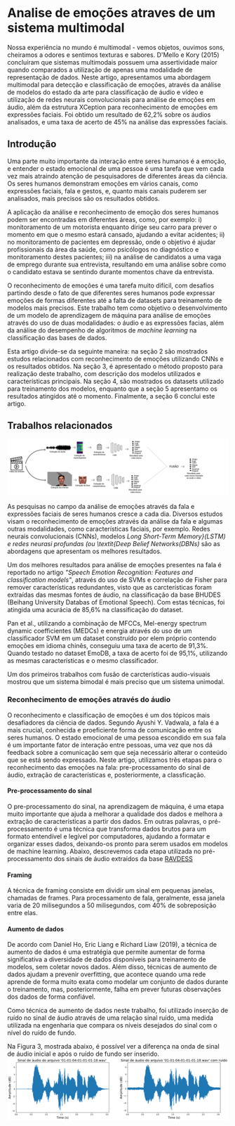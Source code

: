 # Analise de emoções atraves de um sistema multimodal


Nossa experiência no mundo é multimodal - vemos objetos, ouvimos sons, cheiramos a odores e sentimos texturas e sabores. D'Mello e Kory (2015) concluíram que sistemas multimodais possuem uma assertividade maior quando comparados a utilização de apenas uma modalidade de representação de dados.
Neste artigo,  apresentamos uma abordagem multimodal para detecção e classificação de emoções, através da análise de modelos do estado da arte para classificação de áudio e vídeo e utilização de redes neurais convolucionais para análise de emoções em áudio, além da estrutura XCeption para reconhecimento de emoções em expressões faciais.
Foi obtido um resultado de 62,2\% sobre os áudios analisados, e uma taxa de acerto de 45\% na análise das expressões faciais.

## Introdução

Uma parte muito importante da interação entre seres humanos é a emoção, e entender o estado emocional de uma pessoa é uma tarefa que vem cada vez mais atraindo atenção de pesquisadores de diferentes áreas da ciência. Os seres humanos demonstram emoções em vários canais, como expressões faciais, fala e gestos, e, quanto mais canais puderem ser analisados, mais precisos são os resultados obtidos.

A aplicação da análise e reconhecimento de emoção dos seres humanos podem ser encontradas em diferentes áreas, como, por exemplo: i) monitoramento de um motorista enquanto dirige seu carro para prever o momento em que o mesmo estará cansado, ajudando a evitar acidentes; ii) no monitoramento de pacientes em depressão, onde o objetivo é ajudar profissionais da área da saúde, como psicólogos no diagnóstico e monitoramento destes pacientes; iii) na análise de candidatos a uma vaga de emprego durante sua entrevista, resultando em uma análise sobre como o candidato estava se sentindo durante momentos chave da entrevista.

O reconhecimento de emoções é uma tarefa muito difícil, com desafios partindo desde o fato de que diferentes seres humanos pode expressar emoções de formas diferentes até a falta de datasets para treinamento de modelos mais precisos. Este trabalho tem como objetivo o desenvolvimento de um modelo de aprendizagem de máquina para análise de emoções através do uso de duas modalidades: o áudio e as expressões facias, além da análise do desempenho de algoritmos de *machine learning* na classificação das bases de dados.

Esta artigo divide-se da seguinte maneira: na seção 2 são mostrados estudos relacionados com reconhecimento de emoções utilizando CNNs e os resultados obtidos. Na seção 3, é apresentado o método proposto para realização deste trabalho, com descrição dos modelos utilizados e características principais. Na seção 4, são mostrados os datasets utilizado para treinamento dos modelos, enquanto que a seção 5  apresentamo os resultados atingidos até o momento. Finalmente, a seção 6 conclui este artigo.

## Trabalhos relacionados

![Method illustration](docs/method-llustration.png)

As pesquisas no campo da análise de emoções através da fala e expressões faciais de seres humanos cresce a cada dia.
Diversos estudos visam o reconhecimento de emoções através da análise da fala e algumas outras modalidades, como características faciais, por exemplo. Redes neurais convolucionais (CNNs), modelos *Long Short-Term Memory}(LSTM) e redes neurasi profundas (ou \textit{Deep Belief Networks(DBNs)* são as abordagens que apresentam os melhores resultados.

Um dos melhores resultados para análise de emoções presentes na fala é reportado no artigo *"Speech Emotion Recognition: Features and classification models"*, através do uso de SVMs e correlação de Fisher para remover características redundantes, visto que as carcterísticas foram extraídas das mesmas fontes de áudio, na classificação da base BHUDES (Beihang University Databas of Emotional Speech). Com estas técnicas, foi atingida uma acurácia de 85,6\% na classificação do dataset.

Pan et al., utilizando a combinação de MFCCs, Mel-energy spectrum dynamic coefficientes (MEDCs) e energia através do uso de um classificador SVM em um dataset construído por elem próprio contendo emoções em idioma chinês, conseguiu uma taxa de acerto de 91,3\%. Quando testado no dataset EmoDB, a taxa de acerto foi de 95,1\%, utilizando as mesmas características e o mesmo classificador.

Um dos primeiros trabalhos com fusão de carcterísticas audio-visuais mostrou que um sistema bimodal é mais preciso que um sistema unimodal.

### Reconhecimento de emoções através do áudio

O reconhecimento e classificação de emoções é um dos tópicos mais desafiadores da ciência de dados.
Segundo Ayushi Y. Vadwala, a fala é a mais crucial, conhecida e proeficiente forma de comunicação entre os seres humanos. O estado emocional de uma pessoa escondido em sua fala é um importante fator de interação entre pessoas, uma vez que nos dá feedback sobre a comunicação sem que seja necessário alterar o conteúdo que se está sendo expressado.
Neste artigo, utilizamos três etapas para o reconhecimento das emoções na fala: pre-processamento do sinal de áudio, extração de características e, posteriormente, a classficação.

#### Pre-processamento do sinal

O pre-processamento do sinal, na aprendizagem de máquina,   é uma etapa muito importante que ajuda a melhorar a qualidade dos dados e melhora a extração de características a partir dos dados. Em outras palavras, o pré-processamento é uma técnica que transforma dados brutos para um formato entendível e legível por computadores, ajudando a formatar e organizar esses dados, deixando-os pronto para serem usados em modelos de machine learning. Abaixo, descrevemos cada etapa utilizada no pré-processamento dos sinais de áudio extraídos da base [RAVDESS](https://zenodo.org/record/1188976)

#### Framing
A técnica de framing consiste em dividir um sinal em pequenas janelas, chamadas de frames. Para processamento de fala, geralmente, essa janela varia de 20 milisegundos a 50 milisegundos, com 40\% de sobreposição entre elas.

#### Aumento de dados
De acordo com Daniel Ho, Eric Liang e Richard Liaw (2019), a técnica de aumento de dados é uma estratégia que permite aumentar de forma significativa a diversidade de dados disponíveis para treinamento de modelos, sem coletar novos dados. Além disso, técnicas de aumento de dados ajudam a prevenir overfitting, que acontece quando uma rede aprende de forma muito exata como modelar um conjunto de dados durante o treinamento, mas, posteriormente, falha em prever futuras observações dos dados de forma confiável.

Como técnica de aumento de dados neste trabalho, foi utilizado inserção de ruído no sinal de áudio através de uma relação sinal ruído, uma medida utilizada na engenharia que compara os níveis desejados do sinal com o  nível do ruído de fundo.

Na Figura 3, mostrada abaixo, é possível ver a diferença na onda de sinal de áudio inicial e após o ruído de fundo ser inserido.
![Difference between the signal and the signal with background noise](docs/signal-and-signal-with-noise.png)
